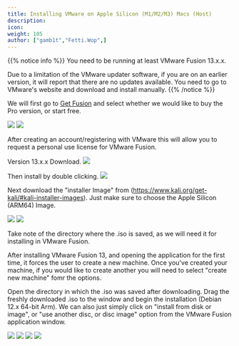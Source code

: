 ```yaml
---
title: Installing VMware on Apple Silicon (M1/M2/M3) Macs (Host)
description:
icon:
weight: 105
author: ["gamb1t","Fetti.Wop",]
---
```


{{% notice info %}}
You need to be running at least VMware Fusion 13.x.x. 

Due to a limitation of the VMware updater software, if you are on an earlier version, it will report that there are no updates available. You need to go to VMware's website and download and install manually.
{{% /notice %}}


We will first go to [Get Fusion](https://www.vmware.com/products/fusion.html) and select whether we would like to buy the Pro version, or start free. 

![](vmwaretry.png)
![](vmwareregister.png)

After creating an account/registering with VMware this will allow you to request a personal use license for VMware Fusion.

Version 13.x.x Download.
![](VMWAREDL.png)


Then install by double clicking.
![](VmwareInstall.png)


Next download the "installer Image" from (https://www.kali.org/get-kali/#kali-installer-images). Just make sure to choose the Apple Silicon (ARM64) Image.

![](kaliwebsiteselection.png)
![](Kaliwebsiteselection2.png)

Take note of the directory where the .iso is saved, as we will need it for installing in VMware Fusion.

After installing VMware Fusion 13, and opening the application for the first time, it forces the user to create a new machine. Once you've created your machine, if you would like to create another you will need to select "create new machine" fomr the options.

Open the directory in which the .iso was saved after downloading.
Drag the freshly downloaded .iso to the window and begin the installation (Debian 12.x 64-bit Arm).
We can also just simply click on "install from disk or image", or "use another disc, or disc image" option from the VMware Fusion application window.

![](installkalivm.png)
![](kalivminstall2.png)
![](KaliVminstall3.png)
![](kalivminstall4.png)